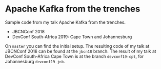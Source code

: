 # Apache Kafka from the trenches
Sample code from my talk Apache Kafka from the trenches.

* JBCNConf 2018
* DevConf South-Africa 2019: Cape Town and Johannesburg

On `master` you can find the initial setup. 
The resulting code of my talk at JBCNConf 2018 can be found at the `jbcn18` 
branch. The result of my talk at DevConf South-Africa Cape Town is at the 
branch `devconf19-cpt`, for Johannesburg `devconf19-jnb`.

